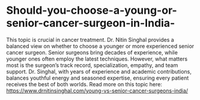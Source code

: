 # Should-you-choose-a-young-or-senior-cancer-surgeon-in-India-

This topic is crucial in cancer treatment. Dr. Nitin Singhal provides a balanced view on whether to choose a younger or more experienced senior cancer surgeon. Senior surgeons bring decades of experience, while younger ones often employ the latest techniques. However, what matters most is the surgeon’s track record, specialization, empathy, and team support. Dr. Singhal, with years of experience and academic contributions, balances youthful energy and seasoned expertise, ensuring every patient receives the best of both worlds. Read more on this topic here:
https://www.drnitinsinghal.com/young-vs-senior-cancer-surgeons-india/
